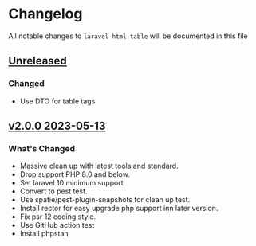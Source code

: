 # Changelog

All notable changes to `laravel-html-table` will be documented in this file

## [Unreleased](https://github.com/lloricode/laravel-html-table/compare/v2.0.0...develop)

### Changed

- Use DTO for table tags

## [v2.0.0 2023-05-13](https://github.com/lloricode/laravel-html-table/compare/v1.3.4...v2.0.0)

### What's Changed

- Massive clean up with latest tools and standard.
- Drop support PHP 8.0 and below.
- Set laravel 10 minimum support
- Convert to pest test.
- Use spatie/pest-plugin-snapshots for clean up test.
- Install rector for easy upgrade php support inn later version.
- Fix psr 12 coding style.
- Use GitHub action test
- Install phpstan
